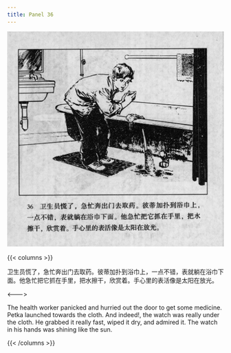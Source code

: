 ```yaml
---
title: Panel 36
---
```


![biao page](./../../images/biao/seifert0726_biao_0040_036.jpg)

{{< columns >}}

卫生员慌了，急忙奔出门去取药。彼蒂加扑到浴巾上，一点不错，表就躺在浴巾下面。他急忙把它抓在手里，把水擦干，欣赏着。手心里的表活像是太阳在放光。

<--->

The health worker panicked and hurried out the door to get some medicine. Petka launched towards the cloth. And indeed!, the watch was really under the cloth. He grabbed it really fast, wiped it dry, and admired it. The watch in his hands was shining like the sun.

{{< /columns >}}